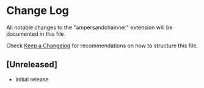 # Change Log

All notable changes to the "ampersandchainner" extension will be documented in this file.

Check [Keep a Changelog](http://keepachangelog.com/) for recommendations on how to structure this file.

## [Unreleased]

- Initial release